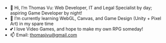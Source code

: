 - 👋 Hi, I’m Thomas Vu: Web Developer, IT and Legal Specialist by day; aspiring Game Developer by night!
- 🌱 I’m currently learning WebGL, Canvas, and Game Design (Unity + Pixel Art) in my spare time
- 💕 I love Video Games, and hope to make my own RPG someday! 
- 📫 Email: thomasjvu@gmail.com
<!---
thomasjvu/thomasjvu is a ✨ special ✨ repository because its `README.md` (this file) appears on your GitHub profile.
You can click the Preview link to take a look at your changes.
--->
